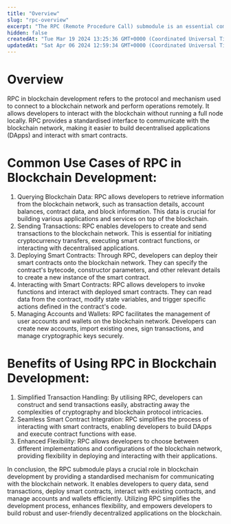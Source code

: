 ```yaml
---
title: "Overview"
slug: "rpc-overview"
excerpt: "The RPC (Remote Procedure Call) submodule is an essential component in blockchain development that enables communication and interaction with the blockchain network."
hidden: false
createdAt: "Tue Mar 19 2024 13:25:36 GMT+0000 (Coordinated Universal Time)"
updatedAt: "Sat Apr 06 2024 12:59:34 GMT+0000 (Coordinated Universal Time)"
---
```


# Overview

RPC in blockchain development refers to the protocol and mechanism used to connect to a blockchain network and perform operations remotely. It allows developers to interact with the blockchain without running a full node locally. RPC provides a standardised interface to communicate with the blockchain network, making it easier to build decentralised applications (DApps) and interact with smart contracts.

# Common Use Cases of RPC in Blockchain Development:

1. Querying Blockchain Data: RPC allows developers to retrieve information from the blockchain network, such as transaction details, account balances, contract data, and block information. This data is crucial for building various applications and services on top of the blockchain.
2. Sending Transactions: RPC enables developers to create and send transactions to the blockchain network. This is essential for initiating cryptocurrency transfers, executing smart contract functions, or interacting with decentralised applications.
3. Deploying Smart Contracts: Through RPC, developers can deploy their smart contracts onto the blockchain network. They can specify the contract's bytecode, constructor parameters, and other relevant details to create a new instance of the smart contract.
4. Interacting with Smart Contracts: RPC allows developers to invoke functions and interact with deployed smart contracts. They can read data from the contract, modify state variables, and trigger specific actions defined in the contract's code.
5. Managing Accounts and Wallets: RPC facilitates the management of user accounts and wallets on the blockchain network. Developers can create new accounts, import existing ones, sign transactions, and manage cryptographic keys securely.

# Benefits of Using RPC in Blockchain Development:

1. Simplified Transaction Handling: By utilising RPC, developers can construct and send transactions easily, abstracting away the complexities of cryptography and blockchain protocol intricacies.
2. Seamless Smart Contract Integration: RPC simplifies the process of interacting with smart contracts, enabling developers to build DApps and execute contract functions with ease.
3. Enhanced Flexibility: RPC allows developers to choose between different implementations and configurations of the blockchain network, providing flexibility in deploying and interacting with their applications.

In conclusion, the RPC submodule plays a crucial role in blockchain development by providing a standardised mechanism for communicating with the blockchain network. It enables developers to query data, send transactions, deploy smart contracts, interact with existing contracts, and manage accounts and wallets efficiently. Utilizing RPC simplifies the development process, enhances flexibility, and empowers developers to build robust and user-friendly decentralized applications on the blockchain.